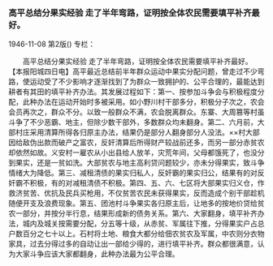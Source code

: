 ### 高平总结分果实经验  走了半年弯路，证明按全体农民需要填平补齐最好。

1946-11-08
第2版()
专栏：

　　高平总结分果实经验
    走了半年弯路，证明按全体农民需要填平补齐最好。
    【本报阳城四日电】高平最近总结前半年群众运动中果实分配问题，曾走过不少弯路，使运动受了不少影响才逐渐找到了为群众一致拥护的、公平合理的，最能达到耕者有其田的填平补齐办法。其发展过程如下：第一、按参加斗争会与积极程度分配，此种办法在运动开始时多被采用。如小野川村干部多分，积极分子次之，农会会员再次之，群众不分。以致一般群众不满，农会脱离群众。东寨、大周篡等村虽斗争了不少恶霸、地主，但除少数干部外，多数群众均未翻身。第二、六月前，大部村庄采用清算所得各归原主办法，结果仍是部分人翻身部分人没法。××村大部因给敌伪出款而破产之富农，反奸清算后所得财产较战前还多，而另一部分赤贫农却依然如故。义安村一雇农从小出县给人放羊，灾荒年间，父母都饿死了，也没分到果实，还是一贫如洗。大部贫农与地主高利贷问题较少，亦未分得果实，致斗争情绪大为降低。第三、减租清债的果实归私人，反奸霸的果实归公，结果有的对反奸霸不积极，有的对减租清债不积极。第四、五、六、七区将大部果实归义仓，作救济贫苦、优抗及民兵买枪用，不仅贫苦农民未获得果实，反而造成个别干部趁机随便开支及浪费现象。第五、团池村斗争果实各归原主后，让地多的按地价贷给贫农一部分，并按分半行息，结果形成新的债务关系。第六、大家翻身，填平补齐办法，城内及城关按需要分配，分五等十级，从赤贫、军属往下推，分得果实户占总户数百分之七十以上。石村将土地、粮食大都分给佃农贫农及军属，中农则分衣物家具，过去分得过多的自动让出一部给少得的，进行填平补齐。群众都很满意，认为大家斗争应该大家都翻身，此种办法最为公平合理。
